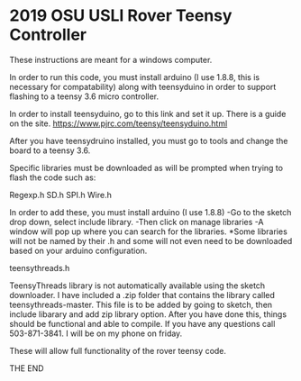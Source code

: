# 2019 OSU USLI Rover Teensy Controller

These instructions are meant for a windows computer.

In order to run this code, you must install arduino (I use 1.8.8, this is necessary for compatability) along with teensyduino in order to support 
flashing to a teensy 3.6 micro controller.

In order to install teensyduino, go to this link and set it up. There is a guide on the site.
https://www.pjrc.com/teensy/teensyduino.html

After you have teensydruino installed, you must go to tools and change the board to a teensy 3.6.

Specific libraries must be downloaded as will be prompted when trying to flash the code such as:

Regexp.h
SD.h
SPI.h
Wire.h

In order to add these, you must install arduino (I use 1.8.8)
-Go to the sketch drop down, select include library. 
-Then click on manage libraries
-A window will pop up where you can search for the libraries. 
*Some libraries will not be named by their .h and some will not even need to be downloaded based on your arduino configuration.


teensythreads.h

TeensyThreads library is not automatically available using the sketch downloader. I have included a .zip folder that contains the library called 
teensythreads-master. This file is to be added by going to sketch, then include libarary and add zip library option. After you have done this, things should 
be functional and able to compile. If you have any questions call 503-871-3841. I will be on my phone on friday.


These will allow full functionality of the rover teensy code. 

THE END